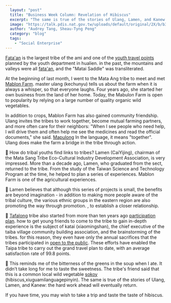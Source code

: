```yaml
---
  layout: "post"
  title: "Business Week Column: Revelation of Hibiscus"
  excerpt: "The same is true of the stories of Ulang, Lamen, and Kanew: the hard work ahead will eventually return."
  image: "https://talk.pdis.nat.gov.tw/uploads/default/original/2X/b/b3847c96045edae82bc127c07d93ade99863b151.jpg"
  author: "Audrey Tang, Sheau-Tyng Peng"
  category: "blog"
  tags: 
    - "Social Enterprise"
---
```



[Fata'an](https://en.wikipedia.org/wiki/%e9%a6%ac%e5%a4%aa%e9%9e%8d%e9%83%a8%e8%90%bd) is the largest tribe of the ami and one of the [youth travel points](https://youthtravel.tw/sub/travelspot/eastern/index.php?id=33) planned by the youth department in hualien. in the past, the mountains and valleys were all [fata'an](https://amis.moedict.tw/#fata'an), and the "Matai Saddle" was transliterated. 

 At the beginning of last month, I went to the Mata Ang tribe to meet and met [Mablon Farm](https://www.mapulong.com/). master ulang (kechunyu) tells us about the farm when it is always a whisper, so that everyone laughs. Four years ago, she started her own business from the land of her home. Today, the Mabulon Farm is open to popularity by relying on a large number of quality organic wild vegetables. 

 In addition to crops, Mablon Farm has also gained community friendship. Ulang invites the tribes to work together, become mutual farming partners, and more often care for their neighbors: "When I see people who need help, I will drive them and often help me see the medicines and read the official documents," she said. [Mapulong](https://amis.moedict.tw/#:mapolong) In the language, it means "together". Ulang does make the farm a bridge in the tribe through action. 

🌱 How do tribal youths find links to tribes? Lamen (CaiYijing), chairman of the Mata Sang Tribe Eco-Cultural Industry Development Association, is very impressed. More than a decade ago, Lamen, who graduated from the sect, returned to the tribe. From the study of the Taiwan Science and Technology Program at the time, he helped to plan a series of experiences. Mablon Farm is one of the agricultural experiences. 

💪 Lamen believes that although this series of projects is small, the benefits are beyond imagination - in addition to making more people aware of the tribal culture, the various ethnic groups in the eastern region are also promoting the way through promotion. , to establish a closer relationship. 

💯 [Tafalong](https://zh.wikipedia.org/wiki/%E5%A4%AA%E5%B7%B4%E5%A1%B1%E9%83%A8%E8%90%BD) tribe also started from more than ten years ago [participation plan](https://youthtravel.tw/sub/travelspot/eastern/services.php?pid=57&id=225). how to get young friends to come to the tribe to gain in-depth experience is the subject of katai (xiaomingshan), the chief executive of the taiba village community building association, and the brainstorming of the tribes. for this reason, they even have only the annual sacrifices that the tribes participated in [open to the public](https://youthtravel.tw/eventscontent.php?id=498&securechk=8cca1365ab64f567b55bc04a26c84c14). These efforts have enabled the Taipa tribe to carry out the grand travel plan to date, with an average satisfaction rate of 99.8 points. 

🌿 This reminds me of the bitterness of the greens in the soup when I ate. It didn’t take long for me to taste the sweetness. The tribe's friend said that this is a common local wild vegetable [sokoy](https://amis.moedict.tw/#sokoy) (hibiscus,xiuguamilanguagepinyin). The same is true of the stories of Ulang, Lamen, and Kanew: the hard work ahead will eventually return. 

If you have time, you may wish to take a trip and taste the taste of hibiscus. 
